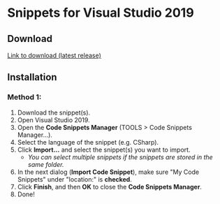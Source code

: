 # Snippets for Visual Studio 2019

## Download
[Link to download (latest release)](https://github.com/johancz/Visual-Studio-2019-Snippets/releases/latest)

## Installation
### Method 1:
1. Download the snippet(s).
1. Open Visual Studio 2019.
1. Open the **Code Snippets Manager** (TOOLS > Code Snippets Manager...).
1. Select the language of the snippet (e.g. CSharp).
1. Click **Import...** and select the snippet(s) you want to import.
    * *You can select multiple snippets if the snippets are stored in the same folder.*
1. In the next dialog (**Import Code Snippet**), make sure "My Code Snippets" under "location:" is **checked**.
1. Click **Finish**, and then **OK** to close the **Code Snippets Manager**.
1. Done!
